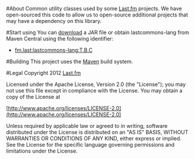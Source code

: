 #About
Common utility classes used by some [Last.fm](http://www.last.fm) projects. We have open-sourced this code to allow us to open-source additional projects that may have a dependency on this library.

#Start using
You can [download](https://github.com/lastfm/lastcommons-lang/downloads) a JAR file or obtain lastcommons-lang from Maven Central using the following identifier:
* [fm.last:lastcommons-lang:T.B.C](http://search.maven.org/#artifactdetails%7Cfm.last%7Clastcommons-lang%7CT.B.C%7Cjar)

#Building
This project uses the [Maven](http://maven.apache.org/) build system.

#Legal
Copyright 2012 [Last.fm](http://www.last.fm/)

Licensed under the Apache License, Version 2.0 (the "License");
you may not use this file except in compliance with the License.
You may obtain a copy of the License at
 
[http://www.apache.org/licenses/LICENSE-2.0](http://www.apache.org/licenses/LICENSE-2.0)
 
Unless required by applicable law or agreed to in writing, software
distributed under the License is distributed on an "AS IS" BASIS,
WITHOUT WARRANTIES OR CONDITIONS OF ANY KIND, either express or implied.
See the License for the specific language governing permissions and
limitations under the License.
